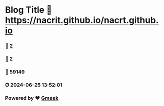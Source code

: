 # Blog Title :link: https://nacrit.github.io/nacrt.github.io 
### :page_facing_up: [2](https://nacrit.github.io/nacrt.github.io/tag.html) 
### :speech_balloon: 2 
### :hibiscus: 59149 
### :alarm_clock: 2024-06-25 13:52:01 
### Powered by :heart: [Gmeek](https://github.com/Meekdai/Gmeek)

